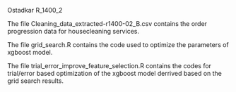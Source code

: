 Ostadkar R_1400_2

The file Cleaning_data_extracted-r1400-02_B.csv contains the order progression data for housecleaning services.

The file grid_search.R contains the code used to optimize the parameters of xgboost model.


The file trial_error_improve_feature_selection.R contains the codes for trial/error based optimization of the xgboost model derrived based on the grid search results.
